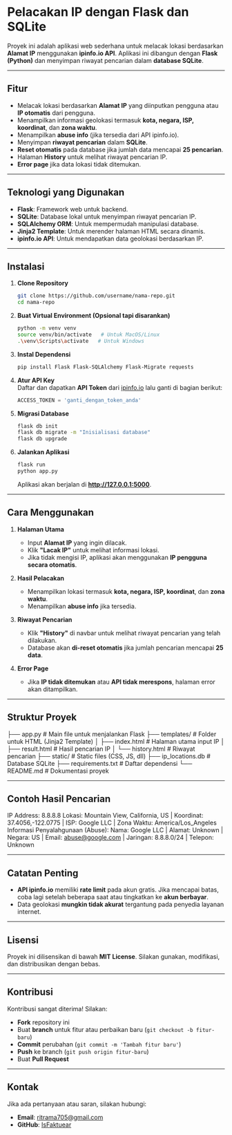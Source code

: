 # Pelacakan IP dengan Flask dan SQLite 
Proyek ini adalah aplikasi web sederhana untuk melacak lokasi berdasarkan **Alamat IP** menggunakan **ipinfo.io API**. Aplikasi ini dibangun dengan **Flask (Python)** dan menyimpan riwayat pencarian dalam **database SQLite**.  

---

## Fitur  
- Melacak lokasi berdasarkan **Alamat IP** yang diinputkan pengguna atau **IP otomatis** dari pengguna.  
- Menampilkan informasi geolokasi termasuk **kota, negara, ISP, koordinat**, dan **zona waktu**.  
- Menampilkan **abuse info** (jika tersedia dari API ipinfo.io).  
- Menyimpan **riwayat pencarian** dalam **SQLite**.  
- **Reset otomatis** pada database jika jumlah data mencapai **25 pencarian**.  
- Halaman **History** untuk melihat riwayat pencarian IP.  
- **Error page** jika data lokasi tidak ditemukan.  

---

## Teknologi yang Digunakan  
- **Flask**: Framework web untuk backend.  
- **SQLite**: Database lokal untuk menyimpan riwayat pencarian IP.  
- **SQLAlchemy ORM**: Untuk mempermudah manipulasi database.  
- **Jinja2 Template**: Untuk merender halaman HTML secara dinamis.  
- **ipinfo.io API**: Untuk mendapatkan data geolokasi berdasarkan IP.  

---

## Instalasi  
1. **Clone Repository**  
    ```bash
    git clone https://github.com/username/nama-repo.git
    cd nama-repo
    ```

2. **Buat Virtual Environment (Opsional tapi disarankan)**  
    ```bash
    python -m venv venv
    source venv/bin/activate   # Untuk MacOS/Linux
    .\venv\Scripts\activate   # Untuk Windows
    ```

3. **Instal Dependensi**  
    ```bash
    pip install Flask Flask-SQLAlchemy Flask-Migrate requests
    ```

4. **Atur API Key**  
    Daftar dan dapatkan **API Token** dari [ipinfo.io](https://ipinfo.io) lalu ganti di bagian berikut:  
    ```python
    ACCESS_TOKEN = 'ganti_dengan_token_anda'
    ```

5. **Migrasi Database**  
    ```bash
    flask db init
    flask db migrate -m "Inisialisasi database"
    flask db upgrade
    ```

6. **Jalankan Aplikasi**  
    ```bash
    flask run
    python app.py
    ```
    Aplikasi akan berjalan di **http://127.0.0.1:5000**.  

---

## Cara Menggunakan  
1. **Halaman Utama**  
   - Input **Alamat IP** yang ingin dilacak.  
   - Klik **"Lacak IP"** untuk melihat informasi lokasi.  
   - Jika tidak mengisi IP, aplikasi akan menggunakan **IP pengguna secara otomatis**.  

2. **Hasil Pelacakan**  
   - Menampilkan lokasi termasuk **kota, negara, ISP, koordinat**, dan **zona waktu**.  
   - Menampilkan **abuse info** jika tersedia.  

3. **Riwayat Pencarian**  
   - Klik **"History"** di navbar untuk melihat riwayat pencarian yang telah dilakukan.  
   - Database akan **di-reset otomatis** jika jumlah pencarian mencapai **25 data**.  

4. **Error Page**  
   - Jika **IP tidak ditemukan** atau **API tidak merespons**, halaman error akan ditampilkan.  

---

## Struktur Proyek  
├── app.py # Main file untuk menjalankan Flask ├── templates/ # Folder untuk HTML (Jinja2 Template) │ ├── index.html # Halaman utama input IP │ ├── result.html # Hasil pencarian IP │ └── history.html # Riwayat pencarian ├── static/ # Static files (CSS, JS, dll) ├── ip_locations.db # Database SQLite ├── requirements.txt # Daftar dependensi └── README.md # Dokumentasi proyek

---

## Contoh Hasil Pencarian  
IP Address: 8.8.8.8 Lokasi: Mountain View, California, US | Koordinat: 37.4056,-122.0775 | ISP: Google LLC | Zona Waktu: America/Los_Angeles Informasi Penyalahgunaan (Abuse): Nama: Google LLC | Alamat: Unknown | Negara: US | Email: abuse@google.com | Jaringan: 8.8.8.0/24 | Telepon: Unknown

---

## Catatan Penting  
- **API ipinfo.io** memiliki **rate limit** pada akun gratis. Jika mencapai batas, coba lagi setelah beberapa saat atau tingkatkan ke **akun berbayar**.  
- Data geolokasi **mungkin tidak akurat** tergantung pada penyedia layanan internet.  

---

## Lisensi  
Proyek ini dilisensikan di bawah **MIT License**. Silakan gunakan, modifikasi, dan distribusikan dengan bebas.  

---

## Kontribusi  
Kontribusi sangat diterima! Silakan:  
- **Fork** repository ini  
- Buat **branch** untuk fitur atau perbaikan baru (`git checkout -b fitur-baru`)  
- **Commit** perubahan (`git commit -m 'Tambah fitur baru'`)  
- **Push** ke branch (`git push origin fitur-baru`)  
- Buat **Pull Request**  

---

## Kontak  
Jika ada pertanyaan atau saran, silakan hubungi:  
- **Email**: [ritrama705@gmail.com](ritrama705@gmail.com)  
- **GitHub**: [IsFaktuear](https://github.com/IsFaktuear)  
